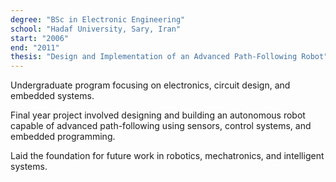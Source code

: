 ```yaml
---
degree: "BSc in Electronic Engineering"
school: "Hadaf University, Sary, Iran"
start: "2006"
end: "2011"
thesis: "Design and Implementation of an Advanced Path-Following Robot"
---
```


Undergraduate program focusing on electronics, circuit design, and embedded systems.

Final year project involved designing and building an autonomous robot capable of advanced path-following using sensors, control systems, and embedded programming.

Laid the foundation for future work in robotics, mechatronics, and intelligent systems.

